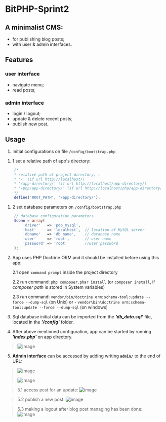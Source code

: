 # BitPHP-Sprint2

## A minimalist CMS:
  - for publishing blog posts;
  - with user & admin interfaces.

## Features

  ### user interface
  - navigate menu;
  - read posts;
      
  ### admin interface
  - login / logout;
  - update & delete recent posts;
  - publish new post.
  
## Usage

1) Initial configurations on file `/config/bootstrap.php`:

1. 1 set a relative path of app's directory:
```php
    /*
    * relative path of project directory, :
    * '/' (if url http://localhost/)
    * '/app-directory/' (if url http://localhost/app-directory/)
    * '/php/app-directory/' (if url http://localhost/php/app-directory/)
    */
    define('ROOT_PATH', '/app-directory/');
```

1. 2 set database parameters on `/config/bootstrap.php`
```php
    // database configuration parameters
    $conn = array(
        'driver'   => 'pdo_mysql',
        'host'     => 'localhost',  // location of MySQL server
        'dbname'   => 'db_name',    // database name
        'user'     => 'root',       // user name
        'password' => 'root'        //user password
    );

```
2) App uses PHP Doctrine ORM and it should be installed before using this app:

    2.1  open `command prompt` inside the project directory

    2.2 run command: `php composer.phar install` (or `composer install`, if _composer path_ is stored in System variables)

    2.3 run command: `vendor/bin/doctrine orm:schema-tool:update --force --dump-sql` (on Unix) or - `vendor\bin\doctrine orm:schema-tool:update --force --dump-sql` (on windows)

3) Sql database initial data can be imported from the **_'db_data.sql'_** file, located in the **_'/config'_** folder.

4) After above mentioned configuration, app can be started by running **_'index.php'_** on app directory.

> ![image](https://user-images.githubusercontent.com/70706753/99279322-c991fe80-2838-11eb-8dce-e96f0949c39e.png)

5) **Admin interface** can be accessed by adding writing **`admin/`** to the end of URL:

> ![image](https://user-images.githubusercontent.com/70706753/99280646-3e196d00-283a-11eb-8988-73970c9c9115.png)
> 
> ![image](https://user-images.githubusercontent.com/70706753/99283084-31e2df00-283d-11eb-93c2-59e3d4f1fe2d.png)

> 5.1 access post for an update:
![image](https://user-images.githubusercontent.com/70706753/99281581-56d65280-283b-11eb-9df9-d73d6b561ffa.png)

> 5.2 publish a new post:
> ![image](https://user-images.githubusercontent.com/70706753/99281889-b46a9f00-283b-11eb-86e9-438b0afa67a6.png)

> 5.3 making a logout after blog post managing has been done:
> ![image](https://user-images.githubusercontent.com/70706753/99282387-496d9800-283c-11eb-85b3-cc1afdfc30b6.png)
